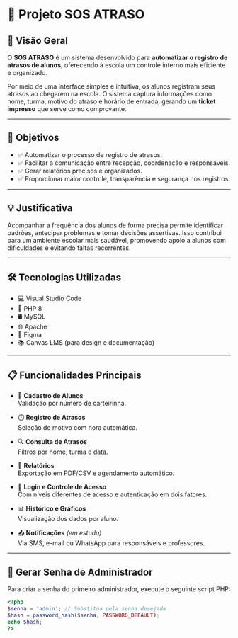 # 📘 Projeto SOS ATRASO

## 📌 Visão Geral

O **SOS ATRASO** é um sistema desenvolvido para **automatizar o registro de atrasos de alunos**, oferecendo à escola um controle interno mais eficiente e organizado.

Por meio de uma interface simples e intuitiva, os alunos registram seus atrasos ao chegarem na escola. O sistema captura informações como nome, turma, motivo do atraso e horário de entrada, gerando um **ticket impresso** que serve como comprovante.

---

## 🎯 Objetivos

- ✅ Automatizar o processo de registro de atrasos.
- ✅ Facilitar a comunicação entre recepção, coordenação e responsáveis.
- ✅ Gerar relatórios precisos e organizados.
- ✅ Proporcionar maior controle, transparência e segurança nos registros.

---

## 💡 Justificativa

Acompanhar a frequência dos alunos de forma precisa permite identificar padrões, antecipar problemas e tomar decisões assertivas. Isso contribui para um ambiente escolar mais saudável, promovendo apoio a alunos com dificuldades e evitando faltas recorrentes.

---

## 🛠️ Tecnologias Utilizadas

- 💻 Visual Studio Code
- 🐘 PHP 8
- 🛢️ MySQL
- 🌐 Apache
- 🎨 Figma
- 📚 Canvas LMS (para design e documentação)

---

## 📋 Funcionalidades Principais

- 📌 **Cadastro de Alunos**  
  Validação por número de carteirinha.

- ⏱️ **Registro de Atrasos**  
  Seleção de motivo com hora automática.

- 🔍 **Consulta de Atrasos**  
  Filtros por nome, turma e data.

- 📑 **Relatórios**  
  Exportação em PDF/CSV e agendamento automático.

- 🔐 **Login e Controle de Acesso**  
  Com níveis diferentes de acesso e autenticação em dois fatores.

- 📊 **Histórico e Gráficos**  
  Visualização dos dados por aluno.

- 📤 **Notificações** *(em estudo)*  
  Via SMS, e-mail ou WhatsApp para responsáveis e professores.

---

## 🔐 Gerar Senha de Administrador

Para criar a senha do primeiro administrador, execute o seguinte script PHP:

```php
<?php
$senha = 'admin'; // Substitua pela senha desejada
$hash = password_hash($senha, PASSWORD_DEFAULT);
echo $hash;
?>
